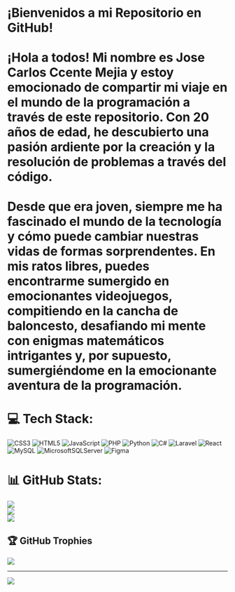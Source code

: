 # ¡Bienvenidos a mi Repositorio en GitHub!<br><br>¡Hola a todos! Mi nombre es Jose Carlos Ccente Mejia y estoy emocionado de compartir mi viaje en el mundo de la programación a través de este repositorio. Con 20 años de edad, he descubierto una pasión ardiente por la creación y la resolución de problemas a través del código.<br><br>Desde que era joven, siempre me ha fascinado el mundo de la tecnología y cómo puede cambiar nuestras vidas de formas sorprendentes. En mis ratos libres, puedes encontrarme sumergido en emocionantes videojuegos, compitiendo en la cancha de baloncesto, desafiando mi mente con enigmas matemáticos intrigantes y, por supuesto, sumergiéndome en la emocionante aventura de la programación.<br>


# 💻 Tech Stack:
![CSS3](https://img.shields.io/badge/css3-%231572B6.svg?style=for-the-badge&logo=css3&logoColor=white) ![HTML5](https://img.shields.io/badge/html5-%23E34F26.svg?style=for-the-badge&logo=html5&logoColor=white) ![JavaScript](https://img.shields.io/badge/javascript-%23323330.svg?style=for-the-badge&logo=javascript&logoColor=%23F7DF1E) ![PHP](https://img.shields.io/badge/php-%23777BB4.svg?style=for-the-badge&logo=php&logoColor=white) ![Python](https://img.shields.io/badge/python-3670A0?style=for-the-badge&logo=python&logoColor=ffdd54) ![C#](https://img.shields.io/badge/c%23-%23239120.svg?style=for-the-badge&logo=c-sharp&logoColor=white) ![Laravel](https://img.shields.io/badge/laravel-%23FF2D20.svg?style=for-the-badge&logo=laravel&logoColor=white) ![React](https://img.shields.io/badge/react-%2320232a.svg?style=for-the-badge&logo=react&logoColor=%2361DAFB) ![MySQL](https://img.shields.io/badge/mysql-%2300f.svg?style=for-the-badge&logo=mysql&logoColor=white) ![MicrosoftSQLServer](https://img.shields.io/badge/Microsoft%20SQL%20Sever-CC2927?style=for-the-badge&logo=microsoft%20sql%20server&logoColor=white) 	![Figma](https://img.shields.io/badge/figma-%23F24E1E.svg?style=for-the-badge&logo=figma&logoColor=white)
# 📊 GitHub Stats:
![](https://github-readme-stats.vercel.app/api?username=ki3mi&theme=radical&hide_border=false&include_all_commits=false&count_private=false)<br/>
![](https://github-readme-streak-stats.herokuapp.com/?user=ki3mi&theme=radical&hide_border=false)<br/>
![](https://github-readme-stats.vercel.app/api/top-langs/?username=ki3mi&theme=radical&hide_border=false&include_all_commits=false&count_private=false&layout=compact)

## 🏆 GitHub Trophies
![](https://github-profile-trophy.vercel.app/?username=ki3mi&theme=radical&no-frame=false&no-bg=true&margin-w=4)

---
[![](https://visitcount.itsvg.in/api?id=ki3mi&icon=0&color=0)](https://visitcount.itsvg.in)

<!-- Proudly created with GPRM ( https://gprm.itsvg.in ) -->

<!--
**ki3mi/ki3mi** is a ✨ _special_ ✨ repository because its `README.md` (this file) appears on your GitHub profile.

Here are some ideas to get you started:

- 🔭 I’m currently working on ...
- 🌱 I’m currently learning ...
- 👯 I’m looking to collaborate on ...
- 🤔 I’m looking for help with ...
- 💬 Ask me about ...
- 📫 How to reach me: ...
- 😄 Pronouns: ...
- ⚡ Fun fact: ...
-->
